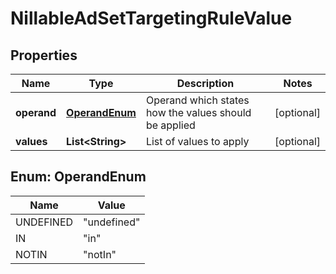 

# NillableAdSetTargetingRuleValue


## Properties

| Name | Type | Description | Notes |
|------------ | ------------- | ------------- | -------------|
|**operand** | [**OperandEnum**](#OperandEnum) | Operand which states how the values should be applied |  [optional] |
|**values** | **List&lt;String&gt;** | List of values to apply |  [optional] |



## Enum: OperandEnum

| Name | Value |
|---- | -----|
| UNDEFINED | &quot;undefined&quot; |
| IN | &quot;in&quot; |
| NOTIN | &quot;notIn&quot; |



